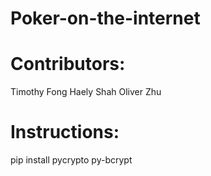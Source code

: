 # Poker-on-the-internet

# Contributors:
Timothy Fong
Haely Shah
Oliver Zhu

# Instructions:
pip install pycrypto py-bcrypt
